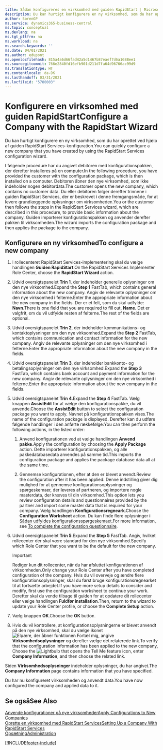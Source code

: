 ```yaml
---
title: Sådan konfigureres en virksomhed med guiden RapidStart | Microsoft Docs
description: Du kan hurtigt konfigurere en ny virksomhed, som du har oprettet ved hjælp af guiden RapidStart Services-konfiguration.
author: SorenGP
ms.service: dynamics365-business-central
ms.topic: conceptual
ms.devlang: na
ms.tgt_pltfrm: na
ms.workload: na
ms.search.keywords: ''
ms.date: 04/01/2021
ms.author: edupont
ms.openlocfilehash: 815a4a6d66fad42a5d1467b87eaef7d6a1688ee1
ms.sourcegitcommit: 766e2840fd16efb901d211d7fa64d96766ac99d9
ms.translationtype: HT
ms.contentlocale: da-DK
ms.lasthandoff: 03/31/2021
ms.locfileid: "5780003"
---
```

# <a name="configure-a-company-with-the-rapidstart-wizard"></a><span data-ttu-id="f9ba0-103">Konfigurere en virksomhed med guiden RapidStart</span><span class="sxs-lookup"><span data-stu-id="f9ba0-103">Configure a Company with the RapidStart Wizard</span></span>
<span data-ttu-id="f9ba0-104">Du kan hurtigt konfigurere en ny virksomhed, som du har oprettet ved hjælp af guiden RapidStart Services-konfiguration.</span><span class="sxs-lookup"><span data-stu-id="f9ba0-104">You can quickly configure a new company that you have created by using the RapidStart Services configuration wizard.</span></span>

<span data-ttu-id="f9ba0-105">I følgende procedure har du angivet debitoren med konfigurationspakken, der derefter installeres på en computer.</span><span class="sxs-lookup"><span data-stu-id="f9ba0-105">In the following procedure, you have provided the customer with the configuration package, which is then installed on a computer.</span></span> <span data-ttu-id="f9ba0-106">Debitoren åbner den nye virksomhed, som ikke indeholder nogen debitordata.</span><span class="sxs-lookup"><span data-stu-id="f9ba0-106">The customer opens the new company, which contains no customer data.</span></span> <span data-ttu-id="f9ba0-107">Du eller debitoren følger derefter trinnene i guiden RapidStart Services, der er beskrevet i denne fremgangsmåde, for at levere grundlæggende oplysninger om virksomheden.</span><span class="sxs-lookup"><span data-stu-id="f9ba0-107">You or the customer then follows the steps in the RapidStart Services wizard, which are described in this procedure, to provide basic information about the company.</span></span> <span data-ttu-id="f9ba0-108">Guiden importerer konfigurationspakken og anvender derefter pakken til virksomheden.</span><span class="sxs-lookup"><span data-stu-id="f9ba0-108">The wizard imports the configuration package and then applies the package to the company.</span></span>  

## <a name="to-configure-a-new-company"></a><span data-ttu-id="f9ba0-109">Konfigurere en ny virksomhed</span><span class="sxs-lookup"><span data-stu-id="f9ba0-109">To configure a new company</span></span>  
1. <span data-ttu-id="f9ba0-110">I rollecenteret RapidStart Services-implementering skal du vælge handlingen **Guiden RapidStart**.</span><span class="sxs-lookup"><span data-stu-id="f9ba0-110">On the RapidStart Services Implementer Role Center, choose the **RapidStart Wizard** action.</span></span>  
2. <span data-ttu-id="f9ba0-111">Udvid oversigtspanelet **Trin 1**, der indeholder generelle oplysninger om den nye virksomhed.</span><span class="sxs-lookup"><span data-stu-id="f9ba0-111">Expand the **Step 1** FastTab, which contains general information about the new company.</span></span> <span data-ttu-id="f9ba0-112">Angiv de relevante oplysninger om den nye virksomhed i felterne.</span><span class="sxs-lookup"><span data-stu-id="f9ba0-112">Enter the appropriate information about the new company in the fields.</span></span> <span data-ttu-id="f9ba0-113">Der er et felt, som du skal udfylde: **Navn**.</span><span class="sxs-lookup"><span data-stu-id="f9ba0-113">There is one field that you are required to fill out, **Name**.</span></span> <span data-ttu-id="f9ba0-114">Det er valgfrit, om du vil udfylde resten af felterne.</span><span class="sxs-lookup"><span data-stu-id="f9ba0-114">The rest of the fields are optional.</span></span>  
3. <span data-ttu-id="f9ba0-115">Udvid oversigtspanelet **Trin 2**, der indeholder kommunikations- og kontaktoplysninger om den nye virksomhed.</span><span class="sxs-lookup"><span data-stu-id="f9ba0-115">Expand the **Step 2** FastTab, which contains communication and contact information for the new company.</span></span> <span data-ttu-id="f9ba0-116">Angiv de relevante oplysninger om den nye virksomhed i felterne.</span><span class="sxs-lookup"><span data-stu-id="f9ba0-116">Enter the appropriate information about the new company in the fields.</span></span>
4. <span data-ttu-id="f9ba0-117">Udvid oversigtspanelet **Trin 3**, der indeholder bankkonto- og betalingsoplysninger om den nye virksomhed.</span><span class="sxs-lookup"><span data-stu-id="f9ba0-117">Expand the **Step 3** FastTab, which contains bank account and payment information for the new company.</span></span> <span data-ttu-id="f9ba0-118">Angiv de relevante oplysninger om den nye virksomhed i felterne.</span><span class="sxs-lookup"><span data-stu-id="f9ba0-118">Enter the appropriate information about the new company in the fields.</span></span>  
5. <span data-ttu-id="f9ba0-119">Udvid oversigtspanelet **Trin 4**.</span><span class="sxs-lookup"><span data-stu-id="f9ba0-119">Expand the **Step 4** FastTab.</span></span> <span data-ttu-id="f9ba0-120">Vælg knappen **AssistEdit** for at vælge den konfigurationspakke, du vil anvende.</span><span class="sxs-lookup"><span data-stu-id="f9ba0-120">Choose the **AssistEdit** button to select the configuration package you want to apply.</span></span> <span data-ttu-id="f9ba0-121">Navnet på konfigurationspakken vises.</span><span class="sxs-lookup"><span data-stu-id="f9ba0-121">The name of the configuration package is displayed.</span></span> <span data-ttu-id="f9ba0-122">Derefter kan du udføre følgende handlinger i den anførte rækkefølge:</span><span class="sxs-lookup"><span data-stu-id="f9ba0-122">You can then perform the following actions, in the listed order:</span></span>  

    1. <span data-ttu-id="f9ba0-123">Anvend konfigurationen ved at vælge handlingen **Anvend pakke**.</span><span class="sxs-lookup"><span data-stu-id="f9ba0-123">Apply the configuration by choosing the **Apply Package** action.</span></span> <span data-ttu-id="f9ba0-124">Dette importerer konfigurationspakken, og alle pakkedatabasedata anvendes på samme tid.</span><span class="sxs-lookup"><span data-stu-id="f9ba0-124">This imports the configuration package and applies the package database data all at the same time.</span></span>  

    2. <span data-ttu-id="f9ba0-125">Gennemse konfigurationen, efter at den er blevet anvendt.</span><span class="sxs-lookup"><span data-stu-id="f9ba0-125">Review the configuration after it has been applied.</span></span> <span data-ttu-id="f9ba0-126">Denne indstilling giver dig mulighed for at gennemse konfigurationsoplysninger og spørgeskemaer, der leveres af partneren, og importere nogle masterdata, der kræves til din virksomhed.</span><span class="sxs-lookup"><span data-stu-id="f9ba0-126">This option lets you review configuration details and questionnaires provided by the partner and import some master data that is required for your company.</span></span> <span data-ttu-id="f9ba0-127">Vælg handlingen **Konfigurationsregneark**.</span><span class="sxs-lookup"><span data-stu-id="f9ba0-127">Choose the **Configuration Worksheet** action.</span></span> <span data-ttu-id="f9ba0-128">Du kan finde flere oplysninger i [Sådan udfyldes konfigurationsspørgeskemaet](admin-gather-customer-setup-values.md#to-complete-the-configuration-questionnaire).</span><span class="sxs-lookup"><span data-stu-id="f9ba0-128">For more information, see [To complete the configuration questionnaire](admin-gather-customer-setup-values.md#to-complete-the-configuration-questionnaire).</span></span>  

6. <span data-ttu-id="f9ba0-129">Udvid oversigtspanelet **Trin 5**.</span><span class="sxs-lookup"><span data-stu-id="f9ba0-129">Expand the **Step 5** FastTab.</span></span> <span data-ttu-id="f9ba0-130">Angiv, hvilket rollecenter der skal være standard for den nye virksomhed.</span><span class="sxs-lookup"><span data-stu-id="f9ba0-130">Specify which Role Center that you want to be the default for the new company.</span></span>  

    > [!IMPORTANT]  
    >  <span data-ttu-id="f9ba0-131">Rediger kun dit rollecenter, når du har afsluttet konfigurationen af virksomheden.</span><span class="sxs-lookup"><span data-stu-id="f9ba0-131">Only change your Role Center after you have completed configuration of the company.</span></span> <span data-ttu-id="f9ba0-132">Hvis du vil overveje og ændre flere konfigurationsoplysninger, skal du først bruge konfigurationsregnearket til at fortsætte arbejdet.</span><span class="sxs-lookup"><span data-stu-id="f9ba0-132">If you have more setup details to consider and modify, first use the configuration worksheet to continue your work.</span></span> <span data-ttu-id="f9ba0-133">Derefter skal du vende tilbage til guiden for at opdatere dit rollecenter eller vælge handlingen **Fuldfør installation**.</span><span class="sxs-lookup"><span data-stu-id="f9ba0-133">Then, return to the wizard to update your Role Center profile, or choose the **Complete Setup** action.</span></span>

7. <span data-ttu-id="f9ba0-134">Vælg knappen **OK**.</span><span class="sxs-lookup"><span data-stu-id="f9ba0-134">Choose the **OK** button.</span></span>  
8. <span data-ttu-id="f9ba0-135">Hvis du vil kontrollere, at konfigurationsoplysningerne er blevet anvendt på den nye virksomhed, skal du vælge ikonet ![Elpære, der åbner funktionen Fortæl mig](media/ui-search/search_small.png "Fortæl mig, hvad du vil foretage dig"), angive **Virksomhedsoplysninger** og derefter vælge det relaterede link.</span><span class="sxs-lookup"><span data-stu-id="f9ba0-135">To verify that the configuration information has been applied to the new company, Choose the ![Lightbulb that opens the Tell Me feature](media/ui-search/search_small.png "Tell me what you want to do") icon, enter **Company Information**, and then choose the related link.</span></span>

<span data-ttu-id="f9ba0-136">Siden **Virksomhedsoplysninger** indeholder oplysninger, du har angivet.</span><span class="sxs-lookup"><span data-stu-id="f9ba0-136">The **Company Information** page contains information that you have specified.</span></span>   

<span data-ttu-id="f9ba0-137">Du har nu konfigureret virksomheden og anvendt data.</span><span class="sxs-lookup"><span data-stu-id="f9ba0-137">You have now configured the company and applied data to it.</span></span>  

## <a name="see-also"></a><span data-ttu-id="f9ba0-138">Se også</span><span class="sxs-lookup"><span data-stu-id="f9ba0-138">See Also</span></span>  
[<span data-ttu-id="f9ba0-139">Anvende konfigurationer på nye virksomheder</span><span class="sxs-lookup"><span data-stu-id="f9ba0-139">Apply Configurations to New Companies</span></span>](admin-apply-configuration-to-new-companies.md)  
[<span data-ttu-id="f9ba0-140">Oprette en virksomhed med RapidStart Services</span><span class="sxs-lookup"><span data-stu-id="f9ba0-140">Setting Up a Company With RapidStart Services</span></span>](admin-set-up-a-company-with-rapidstart.md)  
[<span data-ttu-id="f9ba0-141">Opsætning</span><span class="sxs-lookup"><span data-stu-id="f9ba0-141">Administration</span></span>](admin-setup-and-administration.md)


[!INCLUDE[footer-include](includes/footer-banner.md)]